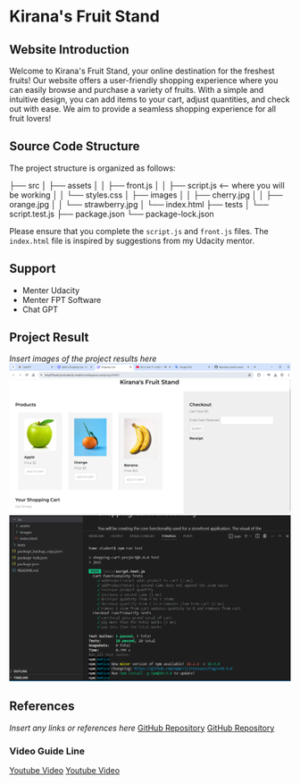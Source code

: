 # Kirana's Fruit Stand

## Website Introduction
Welcome to Kirana's Fruit Stand, your online destination for the freshest fruits! Our website offers a user-friendly shopping experience where you can easily browse and purchase a variety of fruits. With a simple and intuitive design, you can add items to your cart, adjust quantities, and check out with ease. We aim to provide a seamless shopping experience for all fruit lovers!

## Source Code Structure
The project structure is organized as follows:

├── src 
│ ├── assets 
│ │ ├── front.js 
│ │ ├── script.js <-- where you will be working 
│ │ └── styles.css 
│ ├── images 
│ │ ├── cherry.jpg 
│ │ ├── orange.jpg 
│ │ └── strawberry.jpg 
│ └── index.html 
├── tests 
│ └── script.test.js 
├── package.json 
└── package-lock.json


Please ensure that you complete the `script.js` and `front.js` files. The `index.html` file is inspired by suggestions from my Udacity mentor.

## Support
- Menter Udacity
- Menter FPT Software
- Chat GPT


## Project Result
*Insert images of the project results here*
![Result Screenshot UI](cd2073-intro-to-js-1-project-starter-main\starter\src\images\Result.png)  
![Result Screenshot run test](cd2073-intro-to-js-1-project-starter-main\starter\src\images\npm_runt_test.png)  

## References
*Insert any links or references here*
[GitHub Repository](https://github.com/lucianogasparotto/Building-a-Shopping-Cart.git)
[GitHub Repository](https://github.com/carl819/shoppingcart.git)

### Video Guide Line
[Youtube Video](https://www.youtube.com/watch?v=gXWohFYrI0M)
[Youtube Video](https://www.youtube.com/watch?v=e6NYBQ6NU74&t=266s)